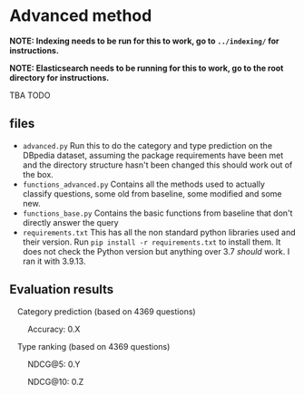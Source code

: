 # Advanced method

**NOTE: Indexing needs to be run for this to work, go to `../indexing/` for instructions.**

**NOTE: Elasticsearch needs to be running for this to work, go to the root directory for instructions.**

TBA TODO

## files

- `advanced.py` Run this to do the category and type prediction on the DBpedia dataset, assuming the package requirements have been met and the directory structure hasn't been changed this should work out of the box.
- `functions_advanced.py` Contains all the methods used to actually classify questions, some old from baseline, some modified and some new.
- `functions_base.py` Contains the basic functions from baseline that don't directly answer the query
- `requirements.txt` This has all the non standard python libraries used and their version. Run `pip install -r requirements.txt` to install them. It does not check the Python version but anything over 3.7 *should* work. I ran it with 3.9.13.

## Evaluation results

&emsp;Category prediction (based on 4369 questions)

&emsp;&emsp; Accuracy: 0.X

&emsp;Type ranking (based on 4369 questions)

&emsp;&emsp; NDCG@5:  0.Y

&emsp;&emsp; NDCG@10: 0.Z
